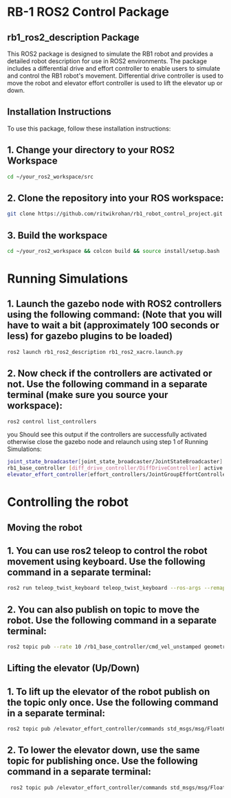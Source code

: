 # RB-1 ROS2 Control Package

## rb1_ros2_description Package
This ROS2 package is designed to simulate the RB1 robot and provides a detailed robot description for use in ROS2 environments. The package includes a differential drive and effort controller to enable users to simulate and control the RB1 robot's movement. Differential drive controller is used to move the robot and elevator effort controller is used to lift the elevator up or down.

## Installation Instructions

To use this package, follow these installation instructions:

## 1. Change your directory to your ROS2 Workspace
  ```bash
  cd ~/your_ros2_workspace/src
  ```

## 2. Clone the repository into your ROS workspace:

   ```bash
   git clone https://github.com/ritwikrohan/rb1_robot_control_project.git
   ```
## 3. Build the workspace
  ```bash
  cd ~/your_ros2_workspace && colcon build && source install/setup.bash
  ```
# Running Simulations

## 1. Launch the gazebo node with ROS2 controllers using the following command: (Note that you will have to wait a bit (approximately 100 seconds or less) for gazebo plugins to be loaded)
  ```bash
  ros2 launch rb1_ros2_description rb1_ros2_xacro.launch.py
  ```
## 2. Now check if the controllers are activated or not. Use the following command in a separate terminal (make sure you source your workspace):
  ```bash
  ros2 control list_controllers
  ```
  you Should see this output if the controllers are successfully activated otherwise close the gazebo node and relaunch using step 1 of Running Simulations:
  ```bash
  joint_state_broadcaster[joint_state_broadcaster/JointStateBroadcaster] active
  rb1_base_controller [diff_drive_controller/DiffDriveController] active
  elevator_effort_controller[effort_controllers/JointGroupEffortController] active
  ```
# Controlling the robot
## Moving the robot

## 1. You can use ros2 teleop to control the robot movement using keyboard. Use the following command in a separate terminal:
  ```bash
  ros2 run teleop_twist_keyboard teleop_twist_keyboard --ros-args --remap cmd_vel:=/rb1_base_controller/cmd_vel_unstamped
  ```
## 2. You can also publish on topic to move the robot. Use the following command in a separate terminal:
  ```bash
  ros2 topic pub --rate 10 /rb1_base_controller/cmd_vel_unstamped geometry_msgs/msg/Twist "{linear: {x: 0.0, y: 0, z: 0.0}, angular: {x: 0.0,y: 0.0, z: 0.2}}"
  ```

## Lifting the elevator (Up/Down)

## 1. To lift up the elevator of the robot publish on the topic only once. Use the following command in a separate terminal:
  ```bash
  ros2 topic pub /elevator_effort_controller/commands std_msgs/msg/Float64MultiArray "{data: [10.0]}" -1
  ```
## 2. To lower the elevator down, use the same topic for publishing once. Use the following command in a separate terminal:
  ```bash
   ros2 topic pub /elevator_effort_controller/commands std_msgs/msg/Float64MultiArray "{data: [0.0]}" -1
  ```
  


